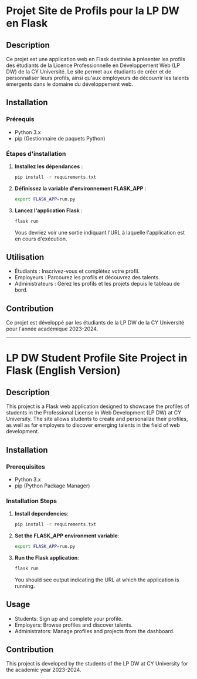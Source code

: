 
# Projet Site de Profils pour la LP DW en Flask

## Description

Ce projet est une application web en Flask destinée à présenter les profils des étudiants de la Licence Professionnelle en Développement Web (LP DW) de la CY Université. Le site permet aux étudiants de créer et de personnaliser leurs profils, ainsi qu'aux employeurs de découvrir les talents émergents dans le domaine du développement web.

## Installation

### Prérequis

- Python 3.x
- pip (Gestionnaire de paquets Python)

### Étapes d'installation

1. **Installez les dépendances** :
    ```bash
    pip install -r requirements.txt
    ```
2. **Définissez la variable d'environnement FLASK_APP** :
    ```bash
    export FLASK_APP=run.py
    ```
3. **Lancez l'application Flask** :
    ```bash
    flask run
    ```
    Vous devriez voir une sortie indiquant l'URL à laquelle l'application est en cours d'exécution.

## Utilisation

- Étudiants : Inscrivez-vous et complétez votre profil.
- Employeurs : Parcourez les profils et découvrez des talents.
- Administrateurs : Gérez les profils et les projets depuis le tableau de bord.

## Contribution

Ce projet est développé par les étudiants de la LP DW de la CY Université pour l'année académique 2023-2024.

---

# LP DW Student Profile Site Project in Flask (English Version)

## Description

This project is a Flask web application designed to showcase the profiles of students in the Professional License in Web Development (LP DW) at CY University. The site allows students to create and personalize their profiles, as well as for employers to discover emerging talents in the field of web development.

## Installation

### Prerequisites

- Python 3.x
- pip (Python Package Manager)

### Installation Steps

1. **Install dependencies**:
    ```bash
    pip install -r requirements.txt
    ```
2. **Set the FLASK_APP environment variable**:
    ```bash
    export FLASK_APP=run.py
    ```
3. **Run the Flask application**:
    ```bash
    flask run
    ```
    You should see output indicating the URL at which the application is running.

## Usage

- Students: Sign up and complete your profile.
- Employers: Browse profiles and discover talents.
- Administrators: Manage profiles and projects from the dashboard.

## Contribution

This project is developed by the students of the LP DW at CY University for the academic year 2023-2024.
